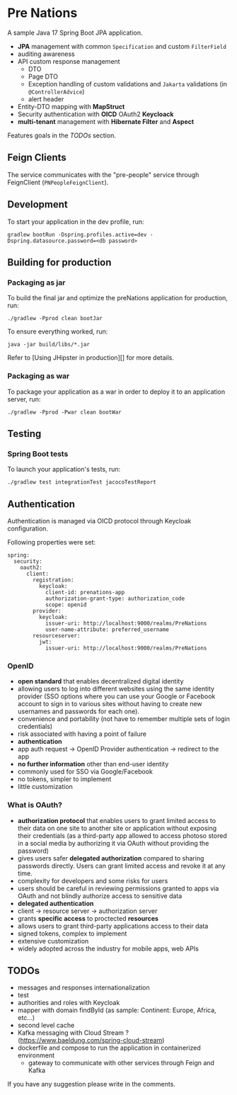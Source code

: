 # Pre Nations
A sample Java 17 Spring Boot JPA application.
- **JPA** management with common `Specification` and custom `FilterField`
- auditing awareness
- API custom response management
  - DTO
  - Page DTO
  - Exception handling of custom validations and `Jakarta` validations (in `@ControllerAdvice`)
  - alert header
- Entity-DTO mapping with **MapStruct**
- Security authentication with **OICD** OAuth2 **Keycloack**
- **multi-tenant** management with **Hibernate Filter** and **Aspect**

Features goals in the *TODOs* section.

## Feign Clients

The service communicates with the "pre-people" service through FeignClient (`PNPeopleFeignClient`).

## Development

To start your application in the dev profile, run:

```
gradlew bootRun -Dspring.profiles.active=dev -Dspring.datasource.password=<db password>
```

## Building for production

### Packaging as jar

To build the final jar and optimize the preNations application for production, run:

```
./gradlew -Pprod clean bootJar
```

To ensure everything worked, run:

```
java -jar build/libs/*.jar
```

Refer to [Using JHipster in production][] for more details.

### Packaging as war

To package your application as a war in order to deploy it to an application server, run:

```
./gradlew -Pprod -Pwar clean bootWar
```

## Testing

### Spring Boot tests

To launch your application's tests, run:

```
./gradlew test integrationTest jacocoTestReport
```

## Authentication
Authentication is managed via OICD protocol through Keycloak configuration.

Following properties were set:

```
spring:
  security:
    oauth2:
      client:
        registration:
          keycloak:
            client-id: prenations-app
            authorization-grant-type: authorization_code
            scope: openid
        provider:
          keycloak:
            issuer-uri: http://localhost:9000/realms/PreNations
            user-name-attribute: preferred_username
        resourceserver:
          jwt:
            issuer-uri: http://localhost:9000/realms/PreNations
```

### OpenID

- **open standard** that enables decentralized digital identity
- allowing users to log into different websites using the same identity provider (SSO options where you can use your Google or Facebook account to sign in to various sites without having to create new usernames and passwords for each one).
- convenience and portability (not have to remember multiple sets of login credentials)
- risk associated with having a point of failure
- **authentication**
- app auth request -> OpenID Provider authentication -> redirect to the app
- **no further information** other than end-user identity
- commonly used for SSO via Google/Facebook
- no tokens, simpler to implement
- little customization

### What is OAuth?

- **authorization protocol** that enables users to grant limited access to their data on one site to another site or application without exposing their credentials (as a third-party app allowed to access photoso stored in a social media by authorizing it via OAuth without providing the password)
- gives users safer **delegated authorization** compared to sharing passwords directly. Users can grant limited access and revoke it at any time.
- complexity for developers and some risks for users
- users should be careful in reviewing permissions granted to apps via OAuth and not blindly authorize access to sensitive data
- **delegated authentication**
- client -> resource server -> authorization server
- grants **specific access** to proctected **resources**
- allows users to grant third-party applications access to their data
- signed tokens, complex to implement
- extensive customization
- widely adopted across the industry for mobile apps, web APIs

## TODOs
- messages and responses internationalization
- test
- authorities and roles with Keycloak
- mapper with domain findById (as sample: Continent: Europe, Africa, etc...)
- second level cache
- Kafka messaging with Cloud Stream ? (https://www.baeldung.com/spring-cloud-stream)
- dockerfile and compose to run the application in containerized environment
  - gateway to communicate with other services through Feign and Kafka

If you have any suggestion please write in the comments.